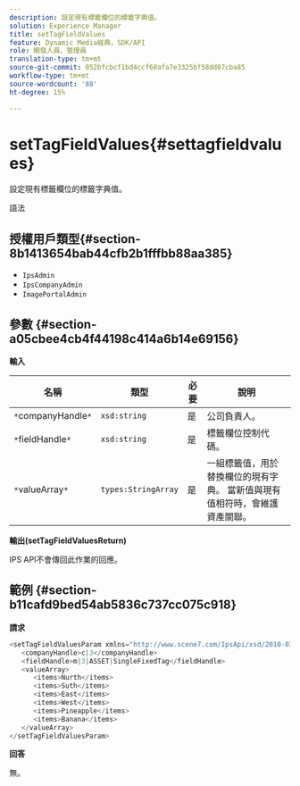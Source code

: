 ```yaml
---
description: 設定現有標籤欄位的標籤字典值。
solution: Experience Manager
title: setTagFieldValues
feature: Dynamic Media經典，SDK/API
role: 開發人員、管理員
translation-type: tm+mt
source-git-commit: 052bfcbcf1bd4ccf60afa7e3325bf58dd07cba85
workflow-type: tm+mt
source-wordcount: '88'
ht-degree: 15%

---
```



# setTagFieldValues{#settagfieldvalues}

設定現有標籤欄位的標籤字典值。

語法

## 授權用戶類型{#section-8b1413654bab44cfb2b1fffbb88aa385}

* `IpsAdmin`
* `IpsCompanyAdmin`
* `ImagePortalAdmin`

## 參數 {#section-a05cbee4cb4f44198c414a6b14e69156}

**輸入**

| 名稱 | 類型 | 必要 | 說明 |
|---|---|---|---|
| `*`companyHandle`*` | `xsd:string` | 是 | 公司負責人。 |
| `*`fieldHandle`*` | `xsd:string` | 是 | 標籤欄位控制代碼。 |
| `*`valueArray`*` | `types:StringArray` | 是 | 一組標籤值，用於替換欄位的現有字典。 當新值與現有值相符時，會維護資產關聯。 |

**輸出(setTagFieldValuesReturn)**

IPS API不會傳回此作業的回應。

## 範例 {#section-b11cafd9bed54ab5836c737cc075c918}

**請求**

```java
<setTagFieldValuesParam xmlns="http://www.scene7.com/IpsApi/xsd/2010-01-31">
   <companyHandle>c|3</companyHandle>
   <fieldHandle>m|3|ASSET|SingleFixedTag</fieldHandle>
   <valueArray>
      <items>Nurth</items>
      <items>Suth</items>
      <items>East</items>
      <items>West</items>
      <items>Pineapple</items>
      <items>Banana</items>
   </valueArray>
</setTagFieldValuesParam>
```

**回答**

無。
